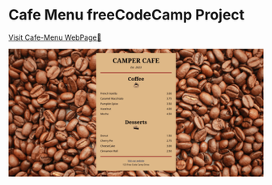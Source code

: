 # Cafe Menu freeCodeCamp Project

[Visit Cafe-Menu WebPage🖤](https://kalki2706.github.io/Cafe-Menu-fCC/)

![Cafe Menu](cafe-menu.png)
